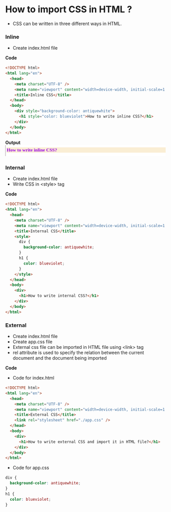 # How to import CSS in HTML ?

- CSS can be written in three different ways in HTML.

### Inline

- Create index.html file

**Code**

```html
<!DOCTYPE html>
<html lang="en">
  <head>
    <meta charset="UTF-8" />
    <meta name="viewport" content="width=device-width, initial-scale=1.0" />
    <title>Inline CSS</title>
  </head>
  <body>
    <div style="background-color: antiquewhite">
      <h1 style="color: blueviolet">How to write inline CSS?</h1>
    </div>
  </body>
</html>
```

**Output**
![output](./assets/inline_output.png)

### Internal

- Create index.html file
- Write CSS in \<style> tag

**Code**

```html
<!DOCTYPE html>
<html lang="en">
  <head>
    <meta charset="UTF-8" />
    <meta name="viewport" content="width=device-width, initial-scale=1.0" />
    <title>Internal CSS</title>
    <style>
      div {
        background-color: antiquewhite;
      }
      h1 {
        color: blueviolet;
      }
    </style>
  </head>
  <body>
    <div>
      <h1>How to write internal CSS?</h1>
    </div>
  </body>
</html>
```

### External

- Create index.html file
- Create app.css file
- External css file can be imported in HTML file using \<link> tag
- rel attribute is used to specify the relation between the current document and the document being imported

**Code**

- Code for index.html

```html
<!DOCTYPE html>
<html lang="en">
  <head>
    <meta charset="UTF-8" />
    <meta name="viewport" content="width=device-width, initial-scale=1.0" />
    <title>External CSS</title>
    <link rel="stylesheet" href="./app.css" />
  </head>
  <body>
    <div>
      <h1>How to write external CSS and import it in HTML file?</h1>
    </div>
  </body>
</html>
```

- Code for app.css

```css
div {
  background-color: antiquewhite;
}
h1 {
  color: blueviolet;
}
```
